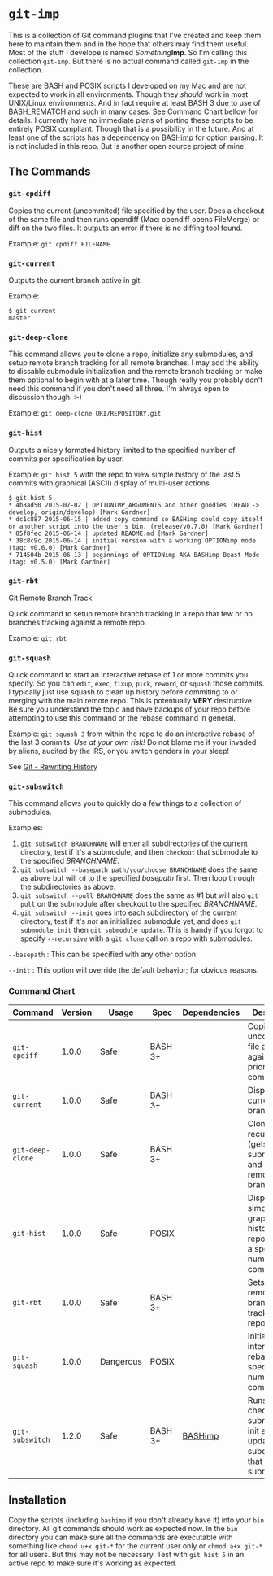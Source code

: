 `git-imp`
=========

This is a collection of Git command plugins that I've created and keep them here to maintain them and in the hope that others may find them useful. Most of the stuff I develope is named _Something_**Imp**. So I'm calling this collection `git-imp`. But there is no actual command called `git-imp` in the collection.

These are BASH and POSIX scripts I developed on my Mac and are not expected to work in all environments. Though they _should_ work in most UNIX/Linux environments. And in fact require at least BASH 3 due to use of BASH_REMATCH and such in many cases. See Command Chart bellow for details. I currently have no immediate plans of porting these scripts to be entirely POSIX compliant. Though that is a possibility in the future. And at least one of the scripts has a dependency on [BASHimp][] for option parsing. It is not included in this repo. But is another open source project of mine.


The Commands
------------

### `git-cpdiff`

Copies the current (uncommited) file specified by the user. Does a checkout of the same file and then runs opendiff (Mac: opendiff opens FileMerge) or diff on the two files. It outputs an error if there is no diffing tool found.

Example: `git cpdiff FILENAME`


### `git-current`

Outputs the current branch active in git.

Example:

```
$ git current
master
```


### `git-deep-clone`

This command allows you to clone a repo, initialize any submodules, and setup remote branch tracking for all remote branches. I may add the ability to dissable submodule initialization and the remote branch tracking or make them optional to begin with at a later time. Though really you probably don't need this command if you don't need all three. I'm always open to discussion though.  :-)

Example: `git deep-clone URI/REPOSITORY.git`


### `git-hist`

Outputs a nicely formated history limited to the specified number of commits per specification by user.

Example: `git hist 5` with the repo to view simple history of the last 5 commits with graphical (ASCII) display of multi-user actions.

```
$ git hist 5
* 4b8ad50 2015-07-02 | OPTIONIMP_ARGUMENTS and other goodies (HEAD -> develop, origin/develop) [Mark Gardner]
* dc1c887 2015-06-15 | added copy command so BASHimp could copy itself or another script into the user's bin. (release/v0.7.0) [Mark Gardner]
* 85f8fec 2015-06-14 | updated README.md [Mark Gardner]
* 38c8c9c 2015-06-14 | initial version with a working OPTIONimp mode (tag: v0.6.0) [Mark Gardner]
* 714504b 2015-06-13 | beginnings of OPTIONimp AKA BASHimp Beast Mode (tag: v0.5.0) [Mark Gardner]
```


### `git-rbt`

Git Remote Branch Track

Quick command to setup remote branch tracking in a repo that few or no branches tracking against a remote repo.

Example: `git rbt`


### `git-squash`

Quick command to start an interactive rebase of 1 or more commits you specify. So you can `edit`, `exec`, `fixup`, `pick`, `reword`, or `squash` those commits. I typically just use squash to clean up history before commiting to or merging with the main remote repo. This is potentually **VERY** destructive. Be sure you understand the topic and have backups of your repo before attempting to use this command or the rebase command in general.

Example: `git squash 3` from within the repo to do an interactive rebase of the last 3 commits. _Use at your own risk!_ Do not blame me if your invaded by aliens, audited by the IRS, or you switch genders in your sleep!

See [Git - Rewriting History](https://git-scm.com/book/en/v2/Git-Tools-Rewriting-History)


### `git-subswitch`

This command allows you to quickly do a few things to a collection of submodules.

Examples:

1. `git subswitch BRANCHNAME` will enter all subdirectories of the current directory, test if it's a submodule, and then `checkout` that submodule to the specified _BRANCHNAME_.
2. `git subswitch --basepath path/you/choose BRANCHNAME` does the same as above but will `cd` to the specified _basepath_ first. Then loop through the subdirectories as above.
3. `git subswitch --pull BRANCHNAME` does the same as #1 but will also `git pull` on the submodule after checkout to the specified _BRANCHNAME_.
4. `git subswitch --init` goes into each subdirectory of the current directory, test if it's _not_ an initialized submodule yet, and does `git submodule init` then `git submodule update`. This is handy if you forgot to specify `--recursive` with a `git clone` call on a repo with submodules.

`--basepath`
: This can be specified with any other option.

`--init`
: This option will override the default behavior; for obvious reasons.


### Command Chart

| Command          | Version | Usage     | Spec    | Dependencies | Description                                                                               |
| -------          | ------- | -----     | ----    | ------------ | -----------                                                                               |
| `git-cpdiff`     | 1.0.0   | Safe      | BASH 3+ |              | Copies an uncommited file and diffs it against the prior commited file.                   |
| `git-current`    | 1.0.0   | Safe      | BASH 3+ |              | Displays the current branch.                                                              |
| `git-deep-clone` | 1.0.0   | Safe      | BASH 3+ |              | Clones a repo recursively (gets submodules) and tracks remote branches.                   |
| `git-hist`       | 1.0.0   | Safe      | POSIX   |              | Displays a simple, graphical history of the repo limted by a specified number of commits. |
| `git-rbt`        | 1.0.0   | Safe      | BASH 3+ |              | Sets up remote branch tracking in a repo.                                                 |
| `git-squash`     | 1.0.0   | Dangerous | POSIX   |              | Initiates an interactive rebase for the specified number of commits.                      |
| `git-subswitch`  | 1.2.0   | Safe      | BASH 3+ | [BASHimp][]  | Runs checkout or submodule init and update for all subdirectories that are submodules.    |


Installation
------------

Copy the scripts (including `bashimp` if you don't already have it) into your `bin` directory. All git commands should work as expected now. In the `bin` directory you can make sure all the commands are executable with something like `chmod u+x git-*` for the current user only or `chmod a+x git-*` for all users. But this may not be necessary. Test with `git hist 5` in an active repo to make sure it's working as expected.


[BASHimp]: https://github.com/runeimp/bashimp

